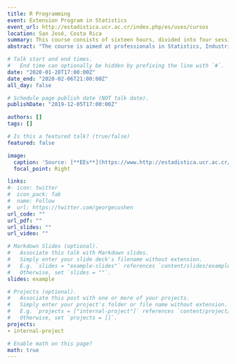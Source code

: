 ```yaml
---
title: R Programming
event: Extension Program in Statistics
event_url: http://estadistica.ucr.ac.cr/index.php/es/uses/cursos
location: San José, Costa Rica
summary: This course consists of sixteen hours, divided into four sessions of four hours each. The purpose of the course is to provide the student with the starting point to use the R programming language. By using this language, the student can read and create data, manipulate objects, generate different types of data visualization, and obtain basic statistics. 
abstract: "The course is aimed at professionals in Statistics, Industrial Engineering, Economics, Food Technology, Agronomy, Biology, Medicine, and other disciplines that require a high statistical component in research."

# Talk start and end times.
#   End time can optionally be hidden by prefixing the line with `#`.
date: "2020-01-28T17:00:00Z"
date_end: "2020-02-06T21:00:00Z"
all_day: false

# Schedule page publish date (NOT talk date).
publishDate: "2019-12-05T17:00:00Z"

authors: []
tags: []

# Is this a featured talk? (true/false)
featured: false

image:
  caption: 'Source: [**EEs**](https://www.http://estadistica.ucr.ac.cr/index.php/es/uses/cursos)'
  focal_point: Right

links:
#- icon: twitter
#  icon_pack: fab
#  name: Follow
#  url: https://twitter.com/georgecushen
url_code: ""
url_pdf: ""
url_slides: ""
url_video: ""

# Markdown Slides (optional).
#   Associate this talk with Markdown slides.
#   Simply enter your slide deck's filename without extension.
#   E.g. `slides = "example-slides"` references `content/slides/example-slides.md`.
#   Otherwise, set `slides = ""`.
slides: example

# Projects (optional).
#   Associate this post with one or more of your projects.
#   Simply enter your project's folder or file name without extension.
#   E.g. `projects = ["internal-project"]` references `content/project/deep-learning/index.md`.
#   Otherwise, set `projects = []`.
projects:
- internal-project

# Enable math on this page?
math: true
---
```

